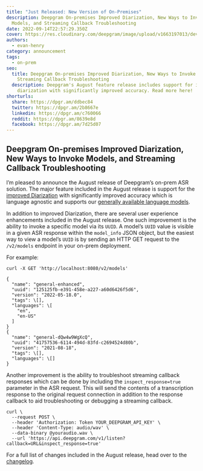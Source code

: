 ```yaml
---
title: "Just Released: New Version of On-Premises"
description: Deepgram On-premises Improved Diarization, New Ways to Invoke
  Models, and Streaming Callback Troubleshooting
date: 2022-09-14T22:57:29.350Z
cover: https://res.cloudinary.com/deepgram/image/upload/v1663197013/devrel-on-premise-release-blog_1_ejgm2u.png
authors:
  - evan-henry
category: announcement
tags:
  - on-prem
seo:
  title: Deepgram On-premises Improved Diarization, New Ways to Invoke Models, and
    Streaming Callback Troubleshooting
  description: Deepgram's August feature release includes support for improved
    diarization with significantly improved accuracy. Read more here!
shorturls:
  share: https://dpgr.am/ddbec84
  twitter: https://dpgr.am/2b8667e
  linkedin: https://dpgr.am/c760066
  reddit: https://dpgr.am/8639e8d
  facebook: https://dpgr.am/7d25d07
---
```


## Deepgram On-premises Improved Diarization, New Ways to Invoke Models, and Streaming Callback Troubleshooting

I’m pleased to announce the August release of Deepgram’s on-prem ASR solution. The major feature included in the August release is support for the [improved Diarization](https://deepgram.com/changelog/introducing-improved-diarization/ "https://deepgram.com/changelog/introducing-improved-diarization/") with significantly improved accuracy which is language agnostic and supports our [generally available language models](https://developers.deepgram.com/documentation/features/language/ "https://developers.deepgram.com/documentation/features/language/").

In addition to improved Diarization, there are several user experience enhancements included in the August release. One such improvement is the ability to invoke a specific model via its `UUID`. A model’s `UUID` value is visible in a given ASR response within the `model_info` JSON object, but the easiest way to view a model’s `UUID` is by sending an HTTP GET request to the `/v2/models` endpoint in your on-prem deployment.

For example:

    curl -X GET 'http://localhost:8080/v2/models'

    {
      "name": "general-enhanced",
      "uuid": "125125fb-e391-458e-a227-a60d6426f5d6",
      "version": "2022-05-18.0",
      "tags": \[],
      "languages": \[
        "en",
        "en-US"
      ]
    }
    {
      "name": "general-dQw4w9WgXcQ",
      "uuid": "41757536-6114-494d-83fd-c2694524d80b",
      "version": "2021-08-18",
      "tags": \[],
      "languages": \[]
    }

Another improvement is the ability to troubleshoot streaming callback responses which can be done by including the `inspect_response=true` parameter in the ASR request. This will send the contents of a transcription response to the original request connection in addition to the response callback to aid troubleshooting or debugging a streaming callback.

    curl \
      --request POST \
      --header 'Authorization: Token YOUR_DEEPGRAM_API_KEY' \
      --header 'Content-Type: audio/wav' \
      --data-binary @youraudio.wav \
      --url 'https://api.deepgram.com/v1/listen?callback=URL&inspect_response=true'

For a full list of changes included in the August release, head over to the [changelog](https://deepgram.com/changelog/deepgram-on-premise-release-220831/ "https://deepgram.com/changelog/deepgram-on-premise-release-220831/").

